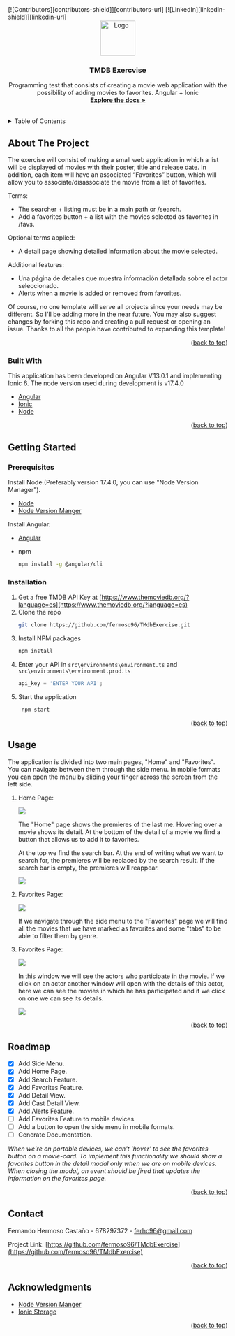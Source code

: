 <div id="top"></div>
[![Contributors][contributors-shield]][contributors-url]
[![LinkedIn][linkedin-shield]][linkedin-url]

<br />
<div align="center">
  <a>
    <img src="src/assets/images/tmdb.png" alt="Logo" width="80" height="80">
  </a>

  <h3 align="center">TMDB Exercvise</h3>

  <p align="center">
    Programming test that consists of creating a movie web application with the possibility of adding movies to favorites. Angular + Ionic
    <br />
    <a href="https://https://github.com/fermoso96/TMdbExercise"><strong>Explore the docs »</strong></a>
    <br />
    <br />
  </p>
</div>



<!-- TABLE OF CONTENTS -->
<details>
  <summary>Table of Contents</summary>
  <ol>
    <li>
      <a href="#about-the-project">About The Project</a>
      <ul>
        <li><a href="#built-with">Built With</a></li>
      </ul>
    </li>
    <li>
      <a href="#getting-started">Getting Started</a>
      <ul>
        <li><a href="#prerequisites">Prerequisites</a></li>
        <li><a href="#installation">Installation</a></li>
      </ul>
    </li>
    <li><a href="#usage">Usage</a></li>
    <li><a href="#roadmap">Roadmap</a></li>
    <li><a href="#contact">Contact</a></li>
    <li><a href="#acknowledgments">Acknowledgments</a></li>
  </ol>
</details>



<!-- ABOUT THE PROJECT -->
## About The Project

The exercise will consist of making a small web application in which a list will be displayed
of movies with their poster, title and release date. In addition, each item will have an associated
“Favorites” button, which will allow you to associate/disassociate the movie from a list of favorites. 

Terms:
* The searcher + listing must be in a main path or /search.
* Add a favorites button + a list with the movies selected as favorites in /favs.

Optional terms applied:
* A detail page showing detailed information about the movie selected.

Additional features:
* Una página de detalles que muestra información detallada sobre el actor seleccionado.
* Alerts when a movie is added or removed from favorites.

Of course, no one template will serve all projects since your needs may be different. So I'll be adding more in the near future. You may also suggest changes by forking this repo and creating a pull request or opening an issue. Thanks to all the people have contributed to expanding this template!

<p align="right">(<a href="#top">back to top</a>)</p>



### Built With

This application has been developed on Angular V.13.0.1 and implementing Ionic 6. The node version used during development is v17.4.0

* [Angular](https://angular.io/)
* [Ionic](https://ionicframework.com/)
* [Node](https://nodejs.org/es/)

<p align="right">(<a href="#top">back to top</a>)</p>



<!-- GETTING STARTED -->
## Getting Started

### Prerequisites

Install Node.(Preferably version 17.4.0, you can use "Node Version Manager").

* [Node](https://nodejs.org/es/)
* [Node Version Manger](https://content.breatheco.de/es/how-to/nvm-install-windows)

Install Angular.

* [Angular](https://angular.io/)

* npm
  ```sh
  npm install -g @angular/cli
  ```

### Installation

1. Get a free TMDB API Key at [https://www.themoviedb.org/?language=es](https://www.themoviedb.org/?language=es)
2. Clone the repo
   ```sh
   git clone https://github.com/fermoso96/TMdbExercise.git
   ```
3. Install NPM packages
   ```sh
   npm install
   ```
4. Enter your API in `src\environments\environment.ts` and `src\environments\environment.prod.ts`
   ```js
   api_key = 'ENTER YOUR API';
   ```
5. Start the application
   ```sh
    npm start
   ```

<p align="right">(<a href="#top">back to top</a>)</p>



<!-- USAGE EXAMPLES -->
## Usage

The application is divided into two main pages, "Home" and "Favorites". You can navigate between them through the side menu.
In mobile formats you can open the menu by sliding your finger across the screen from the left side.

1. Home Page:

    <img src="src/assets/ReadmeImages/HomePage.png">

    The "Home" page shows the premieres of the last me. Hovering over a movie shows its detail. At the bottom of the detail of a movie we find a button that allows us to add it to favorites.

    At the top we find the search bar. At the end of writing what we want to search for, the premieres will be replaced by the search result. If the search bar is empty, the premieres will reappear.
    
    <img src="src/assets/ReadmeImages/SearchFeature.png">

2. Favorites Page:

    <img src="src/assets/ReadmeImages/FavoritesPage.png">

    If we navigate through the side menu to the "Favorites" page we will find all the movies that we have marked as favorites and some "tabs" to be able to filter them by genre.

3. Favorites Page:

    <img src="src/assets/ReadmeImages/MovieDetailFeature.png">

    In this window we will see the actors who participate in the movie. If we click on an actor another window will open with the details of this actor, here we can see the movies in which he has participated and if we click on one we can see its details.

    <img src="src/assets/ReadmeImages/ActorDetailFeature.png">



<p align="right">(<a href="#top">back to top</a>)</p>



<!-- ROADMAP -->
## Roadmap

- [x] Add Side Menu.
- [x] Add Home Page.
- [x] Add Search Feature.
- [x] Add Favorites Feature.
- [x] Add Detail View.
- [x] Add Cast Detail View.
- [x] Add Alerts Feature.
- [ ] Add Favorites Feature to mobile devices.
- [ ] Add a button to open the side menu in mobile formats.
- [ ] Generate Documentation.

_When we're on portable devices, we can't 'hover' to see the favorites button on a movie-card. To implement this functionality we should show a favorites button in the detail modal only when we are on mobile devices. When closing the modal, an event should be fired that updates the information on the favorites page._

<p align="right">(<a href="#top">back to top</a>)</p>

<!-- CONTACT -->
## Contact

Fernando Hermoso Castaño - 678297372 - ferhc96@gmail.com

Project Link: [https://github.com/fermoso96/TMdbExercise](https://github.com/fermoso96/TMdbExercise)

<p align="right">(<a href="#top">back to top</a>)</p>



<!-- ACKNOWLEDGMENTS -->
## Acknowledgments

* [Node Version Manger](https://content.breatheco.de/es/how-to/nvm-install-windows)
* [Ionic Storage](https://ionicframework.com/docs/angular/storage)

<p align="right">(<a href="#top">back to top</a>)</p>



<!-- MARKDOWN LINKS & IMAGES -->
[linkedin-shield]: https://img.shields.io/badge/-LinkedIn-black.svg?style=for-the-badge&logo=linkedin&colorB=555
[linkedin-url]: https://https://www.linkedin.com/in/fernando-hermoso-casta%C3%B1o-36784a194/